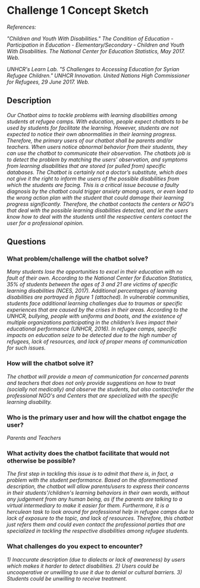 # Challenge 1 Concept Sketch

*References:*

*"Children and Youth With Disabilities." The Condition of Education - Participation in Education - Elementary/Secondary - Children and Youth With Disabilities. The National Center for Education Statistics, May 2017. Web.*

*UNHCR's Learn Lab. "5 Challenges to Accessing Education for Syrian Refugee Children." UNHCR Innovation. United Nations High Commissioner for Refugees, 29 June 2017. Web.*


## Description

*Our Chatbot aims to tackle problems with learning disabilities among students at refugee camps. With education, people expect chatbots to be used by students for facilitate the learning. However, students are not expected to notice their own abnormalities in their learning progress. Therefore, the primary users of our chatbot shall be parents and/or teachers. When users notice abnormal behavior from their students, they can use the chatbot to communicate their observation. The chatbots job is to detect the problem by matching the users’ observation, and symptoms from learning disabilities that are stored (or pulled from) specific databases. The Chatbot is certainly not a doctor’s substitute, which does not give it the right to inform the users of the possible disabilities from which the students are facing. This is a critical issue because a faulty diagnosis by the chatbot could trigger anxiety among users, or even lead to the wrong action plan with the student that could damage their learning progress significantly. Therefore, the chatbot contacts the centers or NGO’s that deal with the possible learning disabilities detected, and let the users know how to deal with the students until the respective centers contact the user for a professional opinion.*

## Questions

### What problem/challenge will the chatbot solve? 

*Many students lose the opportunities to excel in their education with no fault of their own. According to the National Center for Education Statistics, 35% of students between the ages of 3 and 21 are victims of specific learning disabilities (NCES, 2017). Additional percentages of learning disabilities are portrayed in figure 1 (attached). In vulnerable communities, students face additional learning challenges due to traumas or specific experiences that are caused by the crises in their areas. According to the UNHCR, bullying, people with uniforms and boots, and the existence of multiple organizations participating in the children’s lives impact their educational performance (UNHCR, 2016). In refugee camps, specific impacts on education seize to be detected due to the high number of refugees, lack of resources, and lack of proper means of communication for such issues.*

### How will the chatbot solve it? 

*The chatbot will provide a mean of communication for concerned parents and teachers that does not only provide suggestions on how to treat (socially not medically) and observe the students, but also contact/refer the professional NGO's and Centers that are specialized with the specific learning disability.*

### Who is the primary user and how will the chatbot engage the user?

*Parents and Teachers*

### What activity does the chatbot facilitate that would not otherwise be possible? 

*The first step in tackling this issue is to admit that there is, in fact, a problem with the student performance. Based on the aforementioned description, the chatbot will allow parents/users to express their concerns in their students'/children's learning behaviors in their own words, without any judgement from any human being, as if the parents are talking to a virtual intermediary to make it easier for them. Furthermore, it is a herculean task to look around for professional help in refugee camps due to lack of exposure to the topic, and lack of resources. Therefore, this chatbot just refers them and could even contact the professional parties that are specialized in tackling the respective disabilities among refugee students.*

### What challenges do you expect to encounter?

*1) Inaccurate description (due to dialects or lack of awareness) by users which makes it harder to detect disabilities. 2) Users could be uncooperative or unwilling to use it due to denial or cultural barriers. 3) Students could be unwilling to receive treatment.*
